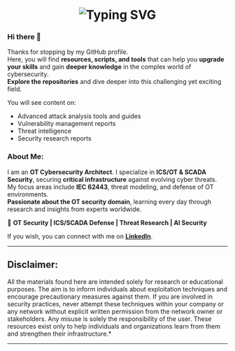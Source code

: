 

<h1 align="center">
  <img src="https://readme-typing-svg.herokuapp.com?font=Fira+Code&size=28&duration=3000&pause=1000&color=FF0000&center=true&vCenter=true&width=700&lines=Welcome+to+the+World+of+Cyber+Defense" alt="Typing SVG" />
</h1>

### Hi there 👋
Thanks for stopping by my GitHub profile.  
Here, you will find **resources, scripts, and tools** that can help you **upgrade your skills** and gain **deeper knowledge** in the complex world of cybersecurity.  
**Explore the repositories** and dive deeper into this challenging yet exciting field.  

You will see content on:  
- Advanced attack analysis tools and guides  
- Vulnerability management reports  
- Threat intelligence  
- Security research reports  

### About Me:
I am an **OT Cybersecurity Architect**. I specialize in **ICS/OT & SCADA Security**, securing **critical infrastructure** against evolving cyber threats.  
My focus areas include **IEC 62443**, threat modeling, and defense of OT environments.  
**Passionate about the OT security domain**, learning every day through research and insights from experts worldwide.  

🔹 **OT Security | ICS/SCADA Defense | Threat Research | AI Security**

If you wish, you can connect with me on [**LinkedIn**](https://www.linkedin.com/in/asmz/).
<hr>

## Disclaimer: 
All the materials found here are intended solely for research or educational purposes. The aim is to inform individuals about exploitation techniques and encourage precautionary measures against them. If you are involved in security practices, never attempt these techniques within your company or any network without explicit written permission from the network owner or stakeholders. Any misuse is solely the responsibility of the user. These resources exist only to help individuals and organizations learn from them and strengthen their infrastructure.*

<hr>

<!--
**asmz23/asmz23** is a ✨ _special_ ✨ repository because its `README.md` (this file) appears on your GitHub profile.

Here are some ideas to get you started:

- 🔭 I’m currently working on ...
- 🌱 I’m currently learning ...
- 👯 I’m looking to collaborate on ...
- 🤔 I’m looking for help with ...
- 💬 Ask me about ...
- 📫 How to reach me: ...
- 😄 Pronouns: ...
- ⚡ Fun fact: ...
-->
